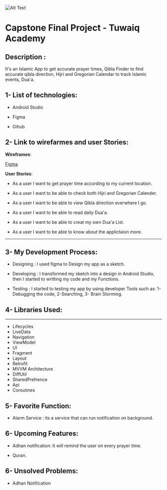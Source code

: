 ![Alt Text](https://camo.githubusercontent.com/37ca472e2afb74974a0314d89af8f470422a79582bed0d188f9927777230195d/68747470733a2f2f6c61756e63682e73612f6173736574732f696d616765732f6c6f676f732f7475776169712d61636164656d792d6c6f676f2e737667)
# Capstone Final Project - Tuwaiq Academy

## Description : 
 It's an Islamic App to get accurate prayer times, Qibla Finder to find accurate qibla direction, Hijri and Gregorian Calendar to track Islamic events, Dua'a.





## 1- List of technologies:
* Android Studio

* Figma

* Gihub

## 2- Link to wirefarmes and user Stories:
 **Wireframes**:
 
[Figma](https://www.figma.com/file/JlRkHD4eM5GXuG4DIdhD5E/Prayer-App?node-id=2%3A8)

**User Stories**: 

* As a user I want to get prayer time according to my current location.

* As a user I want to be able to check both Hijri and Gregorian Calender.

* As a user I want to be able to view Qibla direction everwhere I go.

* As a user I want to be able to read daily Dua'a.

* As a user I want to be able to creat my own Dua'a List.

* As a user I want to be able to know about the applictaion more. 

<hr>

## 3- My Development Process:

* Designing :  I used figma to Design my app as a sketch.

* Developing : I transformed my sketch into a design in Android Studio, then I started to writting my code and my Functions.

* Testing : I started to testing my app by using developer Tools such as: 1- Debugging the code, 2-Searching, 3- Brain Storming.




## 4- Libraries Used: 

<hr>

* Lifecycles
* LiveData
* Navigation
* ViewModel
* UI
* Fragment
* Layout
* Retrofit
* MVVM Architecture
* DiffUtil
* SharedPrefrence
* Api
* Coroutines

## 5- Favorite Function:

* Alarm Service : its a service that can run notification on background.

## 6- Upcoming Features: 

* Adhan notification: It will remind the user on every prayer time.

* Quran.


## 6- Unsolved Problems: 

* Adhan Notification
